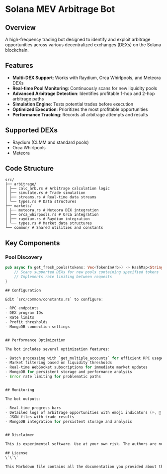 # Solana MEV Arbitrage Bot
## Overview
A high-frequency trading bot designed to identify and exploit arbitrage opportunities across various decentralized exchanges (DEXs) on the Solana blockchain.

## Features

- **Multi-DEX Support**: Works with Raydium, Orca Whirlpools, and Meteora DEXs
- **Real-time Pool Monitoring**: Continuously scans for new liquidity pools
- **Advanced Arbitrage Detection**: Identifies profitable 1-hop and 2-hop arbitrage paths
- **Simulation Engine**: Tests potential trades before execution
- **Optimized Execution**: Prioritizes the most profitable opportunities
- **Performance Tracking**: Records all arbitrage attempts and results

## Supported DEXs

- Raydium (CLMM and standard pools)
- Orca Whirlpools
- Meteora

## Code Structure
```
src/
├── arbitrage/
│ ├── calc_arb.rs # Arbitrage calculation logic
│ ├── simulate.rs # Trade simulation
│ ├── streams.rs # Real-time data streams
│ └── types.rs # Data structures
├── markets/
│ ├── meteora.rs # Meteora DEX integration
│ ├── orca_whirpools.rs # Orca integration
│ ├── raydium.rs # Raydium integration
│ └── types.rs # Market data structures
└── common/ # Shared utilities and constants
```

## Key Components

### Pool Discovery
```rust
pub async fn get_fresh_pools(tokens: Vec<TokenInArb>) -> HashMap<String, Market> {
    // Scans supported DEXs for new pools containing specified tokens
    // Implements rate limiting between requests
}

## Configuration

Edit `src/common/constants.rs` to configure:

- RPC endpoints
- DEX program IDs
- Rate limits
- Profit thresholds
- MongoDB connection settings


## Performance Optimization

The bot includes several optimization features:

- Batch processing with `get_multiple_accounts` for efficient RPC usage
- Market filtering based on liquidity thresholds
- Real-time WebSocket subscriptions for immediate market updates
- MongoDB for persistent storage and performance analysis
- Error rate limiting for problematic paths


## Monitoring

The bot outputs:

- Real-time progress bars
- Detailed logs of arbitrage opportunities with emoji indicators (💦, 👀, 📊)
- JSON files with trade results
- MongoDB integration for persistent storage and analysis


## Disclaimer

This is experimental software. Use at your own risk. The authors are not responsible for any funds lost while using this bot.

## License
\`\`\`

This Markdown file contains all the documentation you provided about the bot's configuration, performance optimization, monitoring capabilities, and disclaimer.

